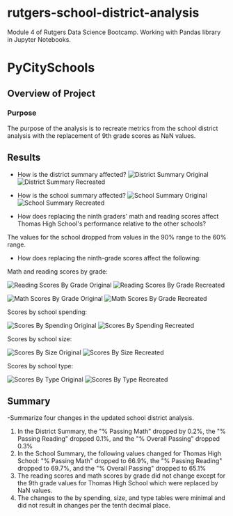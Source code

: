 # rutgers-school-district-analysis
Module 4 of Rutgers Data Science Bootcamp. Working with Pandas library in Jupyter Notebooks.

# PyCitySchools

## Overview of Project

### Purpose

The purpose of the analysis is to recreate metrics from the school district analysis with the replacement 
of 9th grade scores as NaN values.

## Results

- How is the district summary affected?
![District Summary Original](/Resources/01a-District_Summary.png "District Summary Original")
![District Summary Recreated](/Resources/01b-District_Summary.png "District Summary Recreated")	
	
- How is the school summary affected?
![School Summary Original](/Resources/02a-School_Summary.png "School Summary Original")
![School Summary Recreated](/Resources/02b-School_Summary.png "School Summary Recreated")

- How does replacing the ninth graders' math and reading scores affect Thomas High School's performance 
relative to the other schools?

The values for the school dropped from values in the 90% range to the 60% range.

- How does replacing the ninth-grade scores affect the following:

Math and reading scores by grade:

![Reading Scores By Grade Original](/Resources/03a-Reading_Scores_by_Grade.png "Reading Scores By Grade Original")
![Reading Scores By Grade Recreated](/Resources/03b-Reading_Scores_by_Grade.png "Reading Scores By Grade Recreated")

![Math Scores By Grade Original](/Resources/04a-Math_Scores_by_Grade.png "Math Scores By Grade Original")
![Math Scores By Grade Recreated](/Resources/04b-Math_Scores_by_Grade.png "Math Scores By Grade Recreated")

Scores by school spending:

![Scores By Spending Original](/Resources/05a-Scores_by_Spending.png "Scores By Spending Original")
![Scores By Spending Recreated](/Resources/05b-Scores_by_Spending.png "Scores By Spending Recreated")

Scores by school size:

![Scores By Size Original](/Resources/06a-Scores_by_Size.png "Scores By Size Original")
![Scores By Size Recreated](/Resources/06b-Scores_by_Size.png "Scores By Size Recreated")

Scores by school type:

![Scores By Type Original](/Resources/07a-Scores_by_Type.png "Scores By Type Original")
![Scores By Type Recreated](/Resources/07b-Scores_by_Type.png "Scores By Type Recreated")

## Summary
-Summarize four changes in the updated school district analysis.
1. In the District Summary, the "% Passing Math" dropped by 0.2%, the "% Passing Reading" dropped 0.1%, and
 the "% Overall Passing" dropped 0.3%
2. In the School Summary, the following values changed for Thomas High School: "% Passing Math" dropped to 66.9%, 
the "% Passing Reading" dropped to 69.7%, and the "% Overall Passing" dropped to 65.1%
3. The reading scores and math scores by grade did not change except for the 9th grade values for Thomas High 
School which were replaced by NaN values.
4. The changes to the by spending, size, and type tables were minimal and did not result in changes per the tenth 
decimal place.
